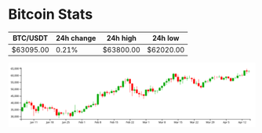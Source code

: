 # Bitcoin Stats

BTC/USDT|24h change|24h high|24h low|
|---|---|---|---|
|$63095.00|0.21%|$63800.00|$62020.00|

<img src="./chart.svg">
